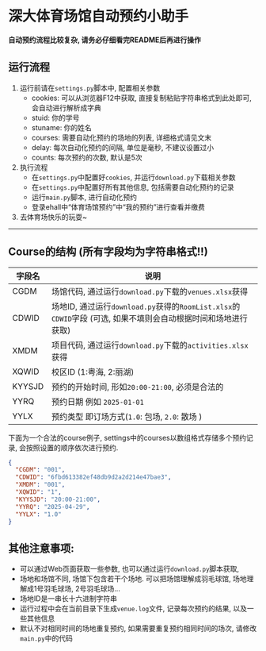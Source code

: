 # 深大体育场馆自动预约小助手

**自动预约流程比较复杂, 请务必仔细看完README后再进行操作**

## 运行流程

1. 运行前请在`settings.py`脚本中, 配置相关参数
    - cookies: 可以从浏览器F12中获取, 直接复制粘贴字符串格式到此处即可, 会自动进行解析成字典
    - stuid: 你的学号
    - stuname: 你的姓名
    - courses: 需要自动化预约的场地的列表, 详细格式请见文末
    - delay: 每次自动化预约的间隔, 单位是毫秒, 不建议设置过小
    - counts: 每次预约的次数, 默认是5次
2. 执行流程
    - 在`settings.py`中配置好`cookies`, 并运行`download.py`下载相关参数
    - 在`settings.py`中配置好所有其他信息, 包括需要自动化预约的记录
    - 运行`main.py`脚本, 进行自动化预约
    - 登录ehall中“体育场馆预约”中“我的预约”进行查看并缴费
3. 去体育场快乐的玩耍~
---

## Course的结构 (所有字段均为字符串格式!!)

| 字段名    | 说明                                                  |
|--------|-----------------------------------------------------|
| CGDM   | 场馆代码, 通过运行`download.py`下载的`venues.xlsx`获得           |
| CDWID  | 场地ID, 通过运行`download.py`获得的`RoomList.xlsx`的`CDWID`字段 (可选, 如果不填则会自动根据时间和场地进行获取) |
| XMDM   | 项目代码, 通过运行`download.py`下载的`activities.xlsx`获得       |
| XQWID  | 校区ID (1:粤海, 2:丽湖)                                   |
| KYYSJD | 预约的开始时间, 形如`20:00-21:00`, 必须是合法的                    |
| YYRQ   | 预约日期 例如 `2025-01-01`                                |
| YYLX   | 预约类型 即订场方式(`1.0`: 包场, `2.0`: 散场 )                   |

下面为一个合法的course例子, settings中的courses以数组格式存储多个预约记录, 会按照设置的顺序依次进行预约.
```json
{
  "CGDM": "001",
  "CDWID": "6fbd613382ef48db9d2a2d214e47bae3",
  "XMDM": "001",
  "XQWID": "1",
  "KYYSJD": "20:00-21:00",
  "YYRQ": "2025-04-29",
  "YYLX": "1.0"
}
```

## 其他注意事项:

- 可以通过Web页面获取一些参数, 也可以通过运行`download.py`脚本获取,
- 场地和场馆不同, 场馆下包含若干个场地. 可以把场馆理解成羽毛球馆, 场地理解成1号羽毛球场, 2号羽毛球场...
- 场地ID是一串长十六进制字符串
- 运行过程中会在当前目录下生成`venue.log`文件, 记录每次预约的结果, 以及一些其他信息
- 默认不对相同时间的场地重复预约, 如果需要重复预约相同时间的场次, 请修改`main.py`中的代码

